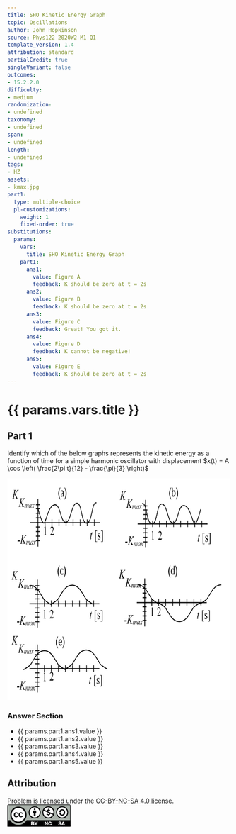 ```yaml
---
title: SHO Kinetic Energy Graph
topic: Oscillations
author: John Hopkinson
source: Phys122 2020W2 M1 Q1
template_version: 1.4
attribution: standard
partialCredit: true
singleVariant: false
outcomes:
- 15.2.2.0
difficulty:
- medium
randomization:
- undefined
taxonomy:
- undefined
span:
- undefined
length:
- undefined
tags:
- HZ
assets:
- kmax.jpg
part1:
  type: multiple-choice
  pl-customizations:
    weight: 1
    fixed-order: true
substitutions:
  params:
    vars:
      title: SHO Kinetic Energy Graph
    part1:
      ans1:
        value: Figure A
        feedback: K should be zero at t = 2s
      ans2:
        value: Figure B
        feedback: K should be zero at t = 2s
      ans3:
        value: Figure C
        feedback: Great! You got it.
      ans4:
        value: Figure D
        feedback: K cannot be negative!
      ans5:
        value: Figure E
        feedback: K should be zero at t = 2s
---
```

# {{ params.vars.title }}

## Part 1

Identify which of the below graphs represents the kinetic energy as a function of time for a simple harmonic oscillator with displacement $x(t) = A \cos \left( \frac{2\pi t}{12} - \frac{\pi}{3}  \right)$

<img src="kmax.jpg" alt="Image of five graphs. The five graphs represent the kinetic energy as a function of time for a simple harmonic oscillator. Graph A shows positive kinetic energy at all times with K = 0 at t = 1s. Graph B shows positive kinetic energy at all times with K = 0 at t = 1s. Graph C shows positive kinetic energy at all times with K = 0 at t = 2s. Graph D shows negative kinetic energy at 2s < t < 8s with K = 0 at t = 2s and t = 8s. Graph E shows positive kinetic energy at all times with K = 0 at t = 4s." width = "600" height = "500">

### Answer Section

- {{ params.part1.ans1.value }}
- {{ params.part1.ans2.value }}
- {{ params.part1.ans3.value }}
- {{ params.part1.ans4.value }}
- {{ params.part1.ans5.value }}

## Attribution

Problem is licensed under the [CC-BY-NC-SA 4.0 license](https://creativecommons.org/licenses/by-nc-sa/4.0/).<br> ![The Creative Commons 4.0 license requiring attribution-BY, non-commercial-NC, and share-alike-SA license.](https://raw.githubusercontent.com/firasm/bits/master/by-nc-sa.png)